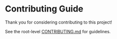 # Contributing Guide

Thank you for considering contributing to this project!

See the root-level [CONTRIBUTING.md](../CONTRIBUTING.md) for guidelines.

